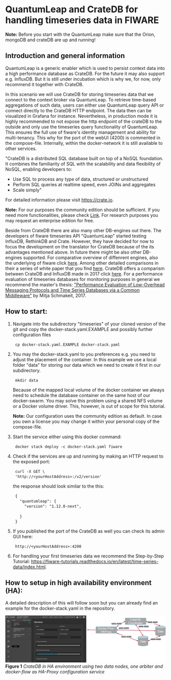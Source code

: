 # QuantumLeap and CrateDB for handling timeseries data in FIWARE

**Note:** Before you start with the QuantumLeap make sure that the Orion, mongoDB 
and crateDB are up and running!

## Introduction and general information

QuantumLeap is a generic enabler which is used to persist context data into a 
high performance database as CrateDB. For the future it may also support 
e.g. InfluxDB. 
But it is still under incubation which is why we, for now, only recommend it together with CrateDB.

In this scenario we will use CrateDB for storing timeseries data that we connect to the context broker via QuantumLeap. To retrieve time-based aggregations of such data, users can either use QuantumLeap query API or connect directly to the CrateDB HTTP endpoint. The data then can be visualized in Grafana for instance. Nevertheless, in production mode it is highly recommended to not expose the http endpoint of the crateDB to the outside and only use the timeseries query functionality of QuantumLeap. This ensures the full use of fiware's identity management and ability for multi-tenancy. This why for the port of the webUI (4200) is commented in the compose-file. Internally, within the docker-network it is still available to other services.

"CrateDB is a distributed SQL database built on top of a NoSQL foundation. It combines the familiarity of SQL with the scalability and data flexibility of NoSQL, enabling developers to:

- Use SQL to process any type of data, structured or unstructured
- Perform SQL queries at realtime speed, even JOINs and aggregates
- Scale simply"

For detailed information please visit https://crate.io.

**Note:** For our purposes the community edition should be sufficient. If you
need more functionalities, please check [Link](https://crate.io/docs/crate/reference/en/latest/enterprise/index.html). For research purposes you may request an enterprise edition for free.

Beside from CrateDB there are also many other DB-engines out there. The developers of fiware timeseries API "QuantumLeap" started testing InfluxDB, RethinkDB and Crate. However, they have decided for now to focus the development on the translator for CrateDB because of the its advantages mentioned above. In future there might be also other DB-engines supported. For
comparative overview of diffenrent engines, also the underlying of fiware click
 [here](https://db-engines.com/en/system/CrateDB%3BInfluxDB%3BMongoDB). Among other detailed comparisons in their a series of white paper that you find [here](https://crate.io/cratedb-comparison/visit). CrateDB offers a comparism between CrateDB and InfluxDB made in 2017 click [here](http://go.cratedb.com/rs/832-QEZ-801/images/CrateDB-vs-Specialized-Time-Series-Databases.pdf?utm_medium=email&utm_source=mkto). For a performance evaluation of timeseries databases for monitoring purposes in general we recommend the master's thesis:
["Performance Evaluation of Low-Overhead Messaging Protocols and Time Series Databases
via a Common Middleware"](http://mitja.cc/master_thesis.pdf) by Mitja Schmakeit, 2017.

## How to start:

1. Navigate into the subdirectory "timeseries" of your cloned version of the git 
and copy the docker-stack.yaml.EXAMPLE and possibly further configuration files

        cp docker-stack.yaml.EXAMPLE docker-stack.yaml

2. You may the docker-stack.yaml to you preferences e.g. you need to
    adjust the placement of the container.
    In this example we use a local folder "data" for storing our data which we need 
    to create it first in our subdirectory.

        mkdir data

    Because of the mapped local volume of the
    docker container we always need to schedule the database container on the same host of our docker-swarm.
    You may solve this problem using a shared NFS volume or a Docker volume driver. This, however, is out of scope for this tutorial.

      **Note:** Our configuration uses the community edition as default. In case you own a license you may change it within your personal copy of the compose-file.

3. Start the service either using this docker command:

        docker stack deploy -c docker-stack.yaml fiware
        
4. Check if the services are up and running by making an HTTP request to the exposed port:

        curl -X GET \
        'http://<yourHostAddress>:/v2/version'

    the response should look similar to the this:

        {
          "quantumleap": {
            "version": "1.12.0-next",

          }
        }

5. If you published the port of the CrateDB as well you can check its admin GUI here:

        http://<yourHostAddress>:4200 


6. For handling your first timeseries data we recommend the Step-by-Step Tutorial:
https://fiware-tutorials.readthedocs.io/en/latest/time-series-data/index.html.

## How to setup in high availability environment (HA):

A detailed description of this will follow soon but you can already find an example for the docker-stack.yaml
in the repository.

![CrateDB in HA setup](../docs/figures/Platform_Images-CrateDB.png)
**Figure 1** _CrateDB in HA environment using two data nodes, one arbiter and docker-flow as HA-Proxy configuration service_
